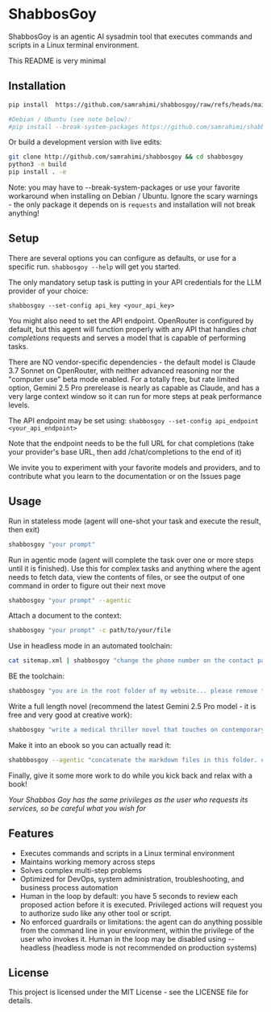 # ShabbosGoy

ShabbosGoy is an agentic AI sysadmin tool that executes commands and scripts in a Linux terminal environment.

This README is very minimal

## Installation

```bash
pip install  https://github.com/samrahimi/shabbosgoy/raw/refs/heads/main/dist/shabbosgoy-0.1.2.tar.gz

#Debian / Ubuntu (see note below):
#pip install --break-system-packages https://github.com/samrahimi/shabbosgoy/raw/refs/heads/main/dist/shabbosgoy-0.1.2.tar.gz
```

Or build a development version with live edits:

```bash
git clone http://github.com/samrahimi/shabbosgoy && cd shabbosgoy
python3 -m build
pip install . -e
```

Note: you may have to --break-system-packages or use your favorite workaround when installing on Debian / Ubuntu. Ignore the scary warnings - the only package it depends on is `requests` and installation will not break anything!

## Setup

There are several options you can configure as defaults, or use for a specific run. `shabbosgoy --help` will get you started.

The only mandatory setup task is putting in your API credentials for the LLM provider of your choice:

`shabbosgoy --set-config api_key <your_api_key>`

You might also need to set the API endpoint. OpenRouter is configured by default, but this agent will function properly with any API that handles *chat completions* requests and serves a model that is capable of performing tasks.

There are NO vendor-specific dependencies - the default model is Claude 3.7 Sonnet on OpenRouter, with neither advanced reasoning nor the "computer use" beta mode enabled. For a totally free, but rate limited option, Gemini 2.5 Pro prerelease is nearly as capable as Claude, and has a very large context window so it can run for more steps at peak performance levels. 

The API endpoint may be set using: `shabbosgoy --set-config api_endpoint <your_api_endpoint>`

Note that the endpoint needs to be the full URL for chat completions (take your provider's base URL, then add /chat/completions to the end of it)

We invite you to experiment with your favorite models and providers, and to contribute what you learn to the documentation or on the Issues page

## Usage

Run in stateless mode (agent will one-shot your task and execute the result, then exit)
```bash
shabbosgoy "your prompt" 
```

Run in agentic mode (agent will complete the task over one or more steps until it is finished). Use this for complex tasks and anything where the agent needs to fetch data, view the contents of files, or see the output of one command in order to figure out their next move

```bash
shabbosgoy "your prompt" --agentic
```


Attach a document to the context:

```bash
shabbosgoy "your prompt" -c path/to/your/file
```

 
Use in headless mode in an automated toolchain:

```bash
cat sitemap.xml | shabbosgoy "change the phone number on the contact page and save changes to that file" --headless --agentic | netlify deploy .
```

BE the toolchain:

```bash
shabbosgoy "you are in the root folder of my website... please remove the devops engineer from the about us page because we just replaced him with a bot, and then deploy to netlify using the cli (already installed and configured)" --agentic
```


Write a full length novel (recommend the latest Gemini 2.5 Pro model - it is free and very good at creative work):
```bash
shabbosgoy "write a medical thriller novel that touches on contemporary social and political issues of medical ethics. it should involve a scary viral pandemic and a miraculous cure or vaccine that launches in remarkably short time. but the side effects are not well studied, and we still don't know where the virus originated. start by writing a detailed outline that includes plot summary, characters, and chapter-by-chapter breakdown of key events in the story. then, write the full text of the book, one chapter per action step. for generating longform text use heredocs format to avoid parsing issues and keep it clean. each chapter must be 3000 words long. create a new directory and save each step's output in its own markdown file. good luck!" --agentic
```

Make it into an ebook so you can actually read it:

```bash
shabbbosgoy --agentic "concatenate the markdown files in this folder. outline first, then the chapter files in order. then convert it to an epub format that looks good on a mobile device"
```

Finally, give it some more work to do while you kick back and relax with a book!

*Your Shabbos Goy has the same privileges as the user who requests its services, so be careful what you wish for*

## Features

- Executes commands and scripts in a Linux terminal environment
- Maintains working memory across steps
- Solves complex multi-step problems
- Optimized for DevOps, system administration, troubleshooting, and business process automation
- Human in the loop by default: you have 5 seconds to review each proposed action before it is executed. Privileged actions will request you to authorize sudo like any other tool or script. 
- No enforced guardrails or limitations: the agent can do anything possible from the command line in your environment, within the privilege of the user who invokes it. Human in the loop may be disabled using --headless (headless mode is not recommended on production systems)

## License

This project is licensed under the MIT License - see the LICENSE file for details.
